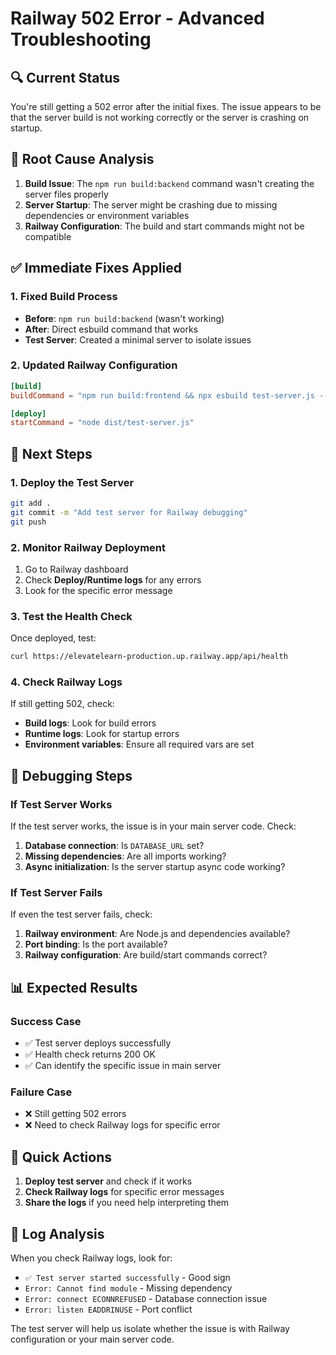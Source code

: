 # Railway 502 Error - Advanced Troubleshooting

## 🔍 **Current Status**

You're still getting a 502 error after the initial fixes. The issue appears to be that the server build is not working correctly or the server is crashing on startup.

## 🚨 **Root Cause Analysis**

1. **Build Issue**: The `npm run build:backend` command wasn't creating the server files properly
2. **Server Startup**: The server might be crashing due to missing dependencies or environment variables
3. **Railway Configuration**: The build and start commands might not be compatible

## ✅ **Immediate Fixes Applied**

### 1. Fixed Build Process
- **Before**: `npm run build:backend` (wasn't working)
- **After**: Direct esbuild command that works
- **Test Server**: Created a minimal server to isolate issues

### 2. Updated Railway Configuration
```toml
[build]
buildCommand = "npm run build:frontend && npx esbuild test-server.js --platform=node --packages=external --bundle --format=esm --outdir=dist"

[deploy]
startCommand = "node dist/test-server.js"
```

## 🚀 **Next Steps**

### 1. Deploy the Test Server
```bash
git add .
git commit -m "Add test server for Railway debugging"
git push
```

### 2. Monitor Railway Deployment
1. Go to Railway dashboard
2. Check **Deploy/Runtime logs** for any errors
3. Look for the specific error message

### 3. Test the Health Check
Once deployed, test:
```bash
curl https://elevatelearn-production.up.railway.app/api/health
```

### 4. Check Railway Logs
If still getting 502, check:
- **Build logs**: Look for build errors
- **Runtime logs**: Look for startup errors
- **Environment variables**: Ensure all required vars are set

## 🔧 **Debugging Steps**

### If Test Server Works
If the test server works, the issue is in your main server code. Check:
1. **Database connection**: Is `DATABASE_URL` set?
2. **Missing dependencies**: Are all imports working?
3. **Async initialization**: Is the server startup async code working?

### If Test Server Fails
If even the test server fails, check:
1. **Railway environment**: Are Node.js and dependencies available?
2. **Port binding**: Is the port available?
3. **Railway configuration**: Are build/start commands correct?

## 📊 **Expected Results**

### Success Case
- ✅ Test server deploys successfully
- ✅ Health check returns 200 OK
- ✅ Can identify the specific issue in main server

### Failure Case
- ❌ Still getting 502 errors
- ❌ Need to check Railway logs for specific error

## 🎯 **Quick Actions**

1. **Deploy test server** and check if it works
2. **Check Railway logs** for specific error messages
3. **Share the logs** if you need help interpreting them

## 📝 **Log Analysis**

When you check Railway logs, look for:
- `✅ Test server started successfully` - Good sign
- `Error: Cannot find module` - Missing dependency
- `Error: connect ECONNREFUSED` - Database connection issue
- `Error: listen EADDRINUSE` - Port conflict

The test server will help us isolate whether the issue is with Railway configuration or your main server code.
